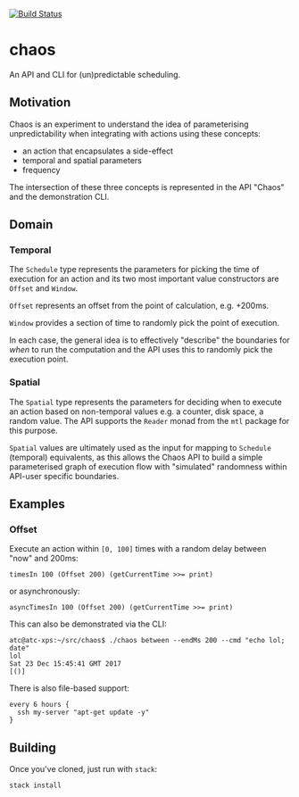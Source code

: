 [![Build Status](https://travis-ci.org/atcol/chaos.svg?branch=master)](https://travis-ci.org/squidnyan/chaos)

# chaos

An API and CLI for (un)predictable scheduling.

## Motivation

Chaos is an experiment to understand the idea of parameterising unpredictability
when integrating with actions using these concepts:

 * an action that encapsulates a side-effect
 * temporal and spatial parameters
 * frequency

The intersection of these three concepts is represented in the API "Chaos"
and the demonstration CLI.

## Domain

### Temporal

The `Schedule` type represents the parameters for picking the time of execution
for an action and its two most important value constructors are `Offset` and `Window`. 

`Offset` represents an offset from the point of calculation, e.g. +200ms.

`Window` provides a section of time to randomly pick the point of execution. 

In each case, the general idea is to effectively "describe" the boundaries for
_when_ to run the computation and the API uses this to randomly pick the execution
point.

### Spatial

The `Spatial` type represents the parameters for deciding when to execute an action
based on non-temporal values e.g. a counter, disk space, a random value. The API
supports the `Reader` monad from the `mtl` package for this purpose.

`Spatial` values are ultimately used as the input for mapping to `Schedule` (temporal)
equivalents, as this allows the Chaos API to build a simple parameterised graph 
of execution flow with "simulated" randomness within API-user specific boundaries.

## Examples

### Offset 

Execute an action within `[0, 100]` times with a random delay between "now" and 200ms:

    timesIn 100 (Offset 200) (getCurrentTime >>= print)

or asynchronously:

    asyncTimesIn 100 (Offset 200) (getCurrentTime >>= print)

This can also be demonstrated via the CLI:

    atc@atc-xps:~/src/chaos$ ./chaos between --endMs 200 --cmd "echo lol; date"
    lol
    Sat 23 Dec 15:45:41 GMT 2017
    [()]

There is also file-based support:

    every 6 hours {
      ssh my-server "apt-get update -y"
    }

## Building

Once you've cloned, just run with `stack`:

```
stack install
```
